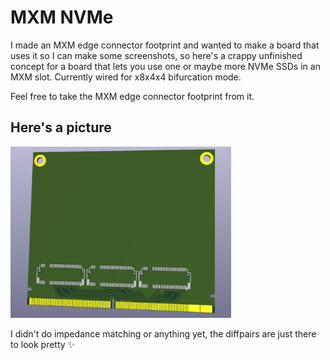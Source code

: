 # MXM NVMe

I made an MXM edge connector footprint and wanted to make a board that uses it so I can make some screenshots, so here's a crappy unfinished concept for a board that lets you use one or maybe more NVMe SSDs in an MXM slot. Currently wired for x8x4x4 bifurcation mode.

Feel free to take the MXM edge connector footprint from it.

## Here's a picture
<!---![Img](pictureoftheboard.png)--->
<img src='pictureoftheboard.png' width=70%/>

I didn't do impedance matching or anything yet, the diffpairs are just there to look pretty ✨

